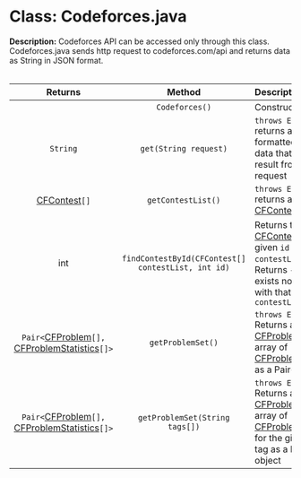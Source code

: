 # Class: Codeforces.java
**Description:** Codeforces API can be accessed only through this class. Codeforces.java sends http request to codeforces.com/api and returns data as String in JSON format.
<br><br>

| Returns | Method | Description |
| :---: |:---:| :--- |
| | `Codeforces()` | Constructor |
| `String` | `get(String request)` | `throws Exception` <br> returns a String formatted as JSON data that is the result from http request|
| [CFContest]`[]` | `getContestList()` | `throws Exception` <br> returns an array of [CFContest] object |
| int | `findContestById(CFContest[] contestList, int id)` | Returns the index of [CFContest] object of given `id` in `contestList`.<br> Returns `-1` if there exists no object with that `id` in `contestList`|
|`Pair<`[CFProblem]`[], `[CFProblemStatistics]`[]>`| `getProblemSet()` |`throws Exception`<br> Returns an array of [CFProblem] and an array of [CFProblemStatistics] as a Pair<> object|
|`Pair<`[CFProblem]`[], `[CFProblemStatistics]`[]>`| `getProblemSet(String tags[])` |`throws Exception`<br> Returns an array of [CFProblem] and an array of [CFProblemStatistics] for the given list of tag as a Pair<> object|


<!-- definitions -->
[CFContest]: https://github.com/pz1971/Codeforces-API/blob/master/Documentation/CFContest.md
[CFProblem]: https://github.com/pz1971/Codeforces-API/blob/master/Documentation/CFProblem.md
[CFProblemStatistics]: https://github.com/pz1971/Codeforces-API/blob/master/Documentation/CFProblemStatistics.md